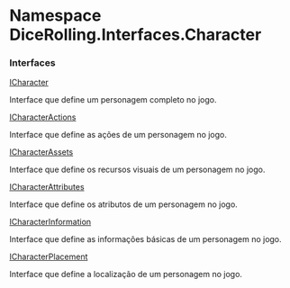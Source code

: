 # <a id="DiceRolling_Interfaces_Character"></a> Namespace DiceRolling.Interfaces.Character

### Interfaces

 [ICharacter](DiceRolling.Interfaces.Character.ICharacter.md)

Interface que define um personagem completo no jogo.

 [ICharacterActions](DiceRolling.Interfaces.Character.ICharacterActions.md)

Interface que define as ações de um personagem no jogo.

 [ICharacterAssets](DiceRolling.Interfaces.Character.ICharacterAssets.md)

Interface que define os recursos visuais de um personagem no jogo.

 [ICharacterAttributes](DiceRolling.Interfaces.Character.ICharacterAttributes.md)

Interface que define os atributos de um personagem no jogo.

 [ICharacterInformation](DiceRolling.Interfaces.Character.ICharacterInformation.md)

Interface que define as informações básicas de um personagem no jogo.

 [ICharacterPlacement](DiceRolling.Interfaces.Character.ICharacterPlacement.md)

Interface que define a localização de um personagem no jogo.

